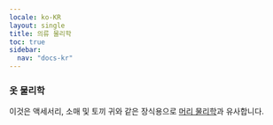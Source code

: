 ```yaml
---
locale: ko-KR
layout: single
title: 의류 물리학
toc: true
sidebar:
  nav: "docs-kr"
---
```

### 옷 물리학
이것은 액세서리, 소매 및 토끼 귀와 같은 장식용으로 [머리 물리학](xps_hair.md)과 유사합니다.